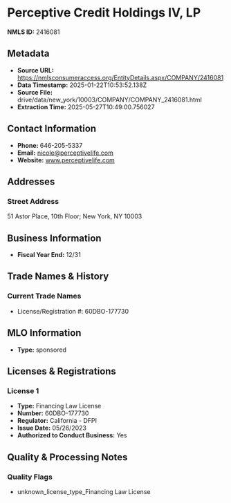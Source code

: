 # Perceptive Credit Holdings IV, LP

**NMLS ID:** 2416081

## Metadata
- **Source URL:** https://nmlsconsumeraccess.org/EntityDetails.aspx/COMPANY/2416081
- **Data Timestamp:** 2025-01-22T10:53:52.138Z
- **Source File:** drive/data/new_york/10003/COMPANY/COMPANY_2416081.html
- **Extraction Time:** 2025-05-27T10:49:00.756027

## Contact Information
- **Phone:** 646-205-5337
- **Email:** nicole@perceptivelife.com
- **Website:** www.perceptivelife.com

## Addresses
### Street Address
51 Astor Place, 10th Floor; New York, NY 10003

## Business Information
- **Fiscal Year End:** 12/31

## Trade Names & History
### Current Trade Names
- License/Registration #: 60DBO-177730

## MLO Information
- **Type:** sponsored

## Licenses & Registrations

### License 1
- **Type:** Financing Law License
- **Number:** 60DBO-177730
- **Regulator:** California - DFPI
- **Issue Date:** 05/26/2023
- **Authorized to Conduct Business:** Yes

## Quality & Processing Notes
### Quality Flags
- unknown_license_type_Financing Law License
